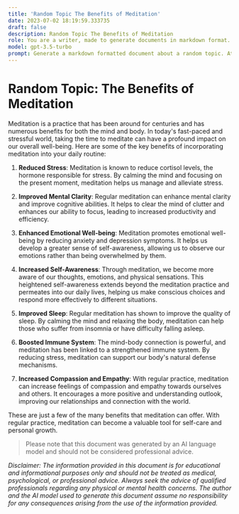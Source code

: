 ```yaml
---
title: 'Random Topic The Benefits of Meditation'
date: 2023-07-02 18:19:59.333735
draft: false
description: Random Topic The Benefits of Meditation
role: You are a writer, made to generate documents in markdown format. It is very important that all of the documents you generate are in valid markdown format.
model: gpt-3.5-turbo
prompt: Generate a markdown formatted document about a random topic. At the bottom, include a disclaimer explaining that the document was generated by you. The first line of the document should be the title. Make sure that the entire document is in proper markdown format, using a mix of various tags to make the document visually appealing.
---
```


# Random Topic: The Benefits of Meditation

Meditation is a practice that has been around for centuries and has numerous benefits for both the mind and body. In today's fast-paced and stressful world, taking the time to meditate can have a profound impact on our overall well-being. Here are some of the key benefits of incorporating meditation into your daily routine:

1. **Reduced Stress**: Meditation is known to reduce cortisol levels, the hormone responsible for stress. By calming the mind and focusing on the present moment, meditation helps us manage and alleviate stress.

2. **Improved Mental Clarity**: Regular meditation can enhance mental clarity and improve cognitive abilities. It helps to clear the mind of clutter and enhances our ability to focus, leading to increased productivity and efficiency.

3. **Enhanced Emotional Well-being**: Meditation promotes emotional well-being by reducing anxiety and depression symptoms. It helps us develop a greater sense of self-awareness, allowing us to observe our emotions rather than being overwhelmed by them.

4. **Increased Self-Awareness**: Through meditation, we become more aware of our thoughts, emotions, and physical sensations. This heightened self-awareness extends beyond the meditation practice and permeates into our daily lives, helping us make conscious choices and respond more effectively to different situations.

5. **Improved Sleep**: Regular meditation has shown to improve the quality of sleep. By calming the mind and relaxing the body, meditation can help those who suffer from insomnia or have difficulty falling asleep.

6. **Boosted Immune System**: The mind-body connection is powerful, and meditation has been linked to a strengthened immune system. By reducing stress, meditation can support our body's natural defense mechanisms.

7. **Increased Compassion and Empathy**: With regular practice, meditation can increase feelings of compassion and empathy towards ourselves and others. It encourages a more positive and understanding outlook, improving our relationships and connection with the world.

These are just a few of the many benefits that meditation can offer. With regular practice, meditation can become a valuable tool for self-care and personal growth.

> Please note that this document was generated by an AI language model and should not be considered professional advice.

*Disclaimer: The information provided in this document is for educational and informational purposes only and should not be treated as medical, psychological, or professional advice. Always seek the advice of qualified professionals regarding any physical or mental health concerns. The author and the AI model used to generate this document assume no responsibility for any consequences arising from the use of the information provided.*